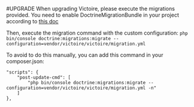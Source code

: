 #UPGRADE
When upgrading Victoire, please execute the migrations provided.
You need to enable DoctrineMigrationBundle in your project according to [this doc](http://symfony.com/doc/current/bundles/DoctrineMigrationsBundle/index.html)

Then, execute the migration command with the custom configuration:
`php bin/console doctrine:migrations:migrate --configuration=vendor/victoire/victoire/migration.yml`

To avoid to do this manually, you can add this command in your composer.json:

```
"scripts": {
    "post-update-cmd": [
        "php bin/console doctrine:migrations:migrate --configuration=vendor/victoire/victoire/migration.yml -n"
    ]
},
```

